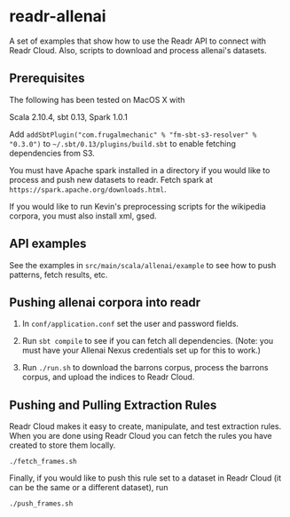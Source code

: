 # readr-allenai

A set of examples that show how to use the Readr API to connect with Readr Cloud.
Also, scripts to download and process allenai's datasets.

## Prerequisites

The following has been tested on MacOS X with

Scala 2.10.4, sbt 0.13, Spark 1.0.1

Add `addSbtPlugin("com.frugalmechanic" % "fm-sbt-s3-resolver" % "0.3.0")` to `~/.sbt/0.13/plugins/build.sbt` to enable fetching dependencies from S3.

You must have Apache spark installed in a directory if you would like to process and push new datasets to readr. Fetch spark at `https://spark.apache.org/downloads.html`.

If you would like to run Kevin's preprocessing scripts for the wikipedia corpora, you must also install xml, gsed. 

## API examples

See the examples in `src/main/scala/allenai/example` to see how to push patterns, fetch results, etc. 

## Pushing allenai corpora into readr

1. In `conf/application.conf` set the user and password fields.

2. Run `sbt compile` to see if you can fetch all dependencies. (Note: you must have your Allenai Nexus credentials set up for this to work.)

3. Run `./run.sh` to download the barrons corpus, process the barrons corpus, and upload the indices to Readr Cloud.

## Pushing and Pulling Extraction Rules

Readr Cloud makes it easy to create, manipulate, and test extraction rules. When you are done using Readr Cloud you can fetch the rules you have created to store them locally.

`./fetch_frames.sh`

Finally, if you would like to push this rule set to a dataset in Readr Cloud (it can be the same or a different dataset), run

`./push_frames.sh`
 
